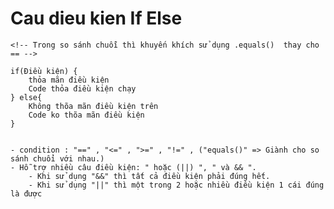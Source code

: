 # Cau dieu kien If Else
    <!-- Trong so sánh chuỗi thì khuyến khích sử dụng .equals()  thay cho == -->

    if(Điều kiện) {
        thỏa mãn điều kiện
        Code thỏa điều kiện chạy
    } else{
        Không thõa mãn điều kiện trên
        Code ko thõa mãn điều kiện  
    }


    - condition : "==" , "<=" , ">=" , "!=" , ("equals()" => Giành cho so sánh chuổi với nhau.)  
    - Hỗ trợ nhiều câu điều kiện: " hoặc (||) ", " và && ". 
        - Khi sử dụng "&&" thì tất cả điều kiện phải đúng hết. 
        - Khi sử dụng "||" thì một trong 2 hoặc nhiều điều kiện 1 cái đúng là được